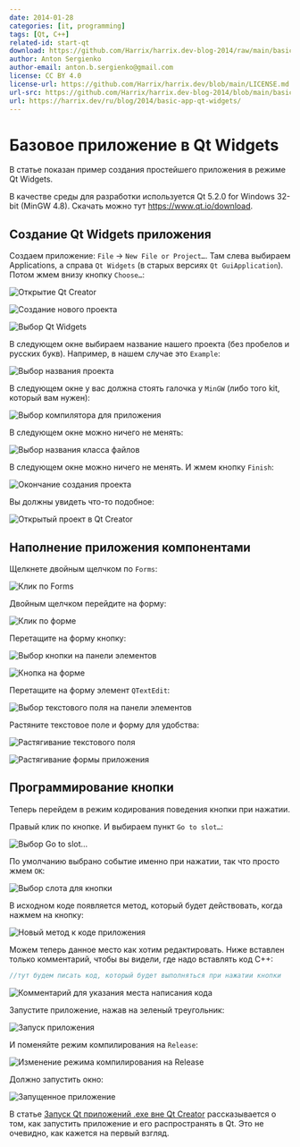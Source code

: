 ```yaml
---
date: 2014-01-28
categories: [it, programming]
tags: [Qt, C++]
related-id: start-qt
download: https://github.com/Harrix/harrix.dev-blog-2014/raw/main/basic-app-qt-widgets/files/example.zip
author: Anton Sergienko
author-email: anton.b.sergienko@gmail.com
license: CC BY 4.0
license-url: https://github.com/Harrix/harrix.dev/blob/main/LICENSE.md
url-src: https://github.com/Harrix/harrix.dev-blog-2014/blob/main/basic-app-qt-widgets/basic-app-qt-widgets.md
url: https://harrix.dev/ru/blog/2014/basic-app-qt-widgets/
---
```


# Базовое приложение в Qt Widgets

В статье показан пример создания простейшего приложения в режиме Qt Widgets.

В качестве среды для разработки используется Qt 5.2.0 for Windows 32-bit (MinGW 4.8). Скачать можно тут <https://www.qt.io/download>.

## Создание Qt Widgets приложения

Создаем приложение: `File` → `New File or Project…`. Там слева выбираем Applications, а справа `Qt Widgets` (в старых версиях `Qt GuiApplication`). Потом жмем внизу кнопку `Choose…`:

![Открытие Qt Creator](img/new-project_01.png)

![Создание нового проекта](img/new-project_02.png)

![Выбор Qt Widgets](img/new-project_03.png)

В следующем окне выбираем название нашего проекта (без пробелов и русских букв). Например, в нашем случае это `Example`:

![Выбор названия проекта](img/new-project_04.png)

В следующем окне у вас должна стоять галочка у `MinGW` (либо того kit, который вам нужен):

![Выбор компилятора для приложения](img/new-project_05.png)

В следующем окне можно ничего не менять:

![Выбор названия класса файлов](img/new-project_06.png)

В следующем окне можно ничего не менять. И жмем кнопку `Finish`:

![Окончание создания проекта](img/new-project_07.png)

Вы должны увидеть что-то подобное:

![Открытый проект в Qt Creator](img/qt-creator.png)

## Наполнение приложения компонентами

Щелкнете двойным щелчком по `Forms`:

![Клик по Forms](img/form_01.png)

Двойным щелчком перейдите на форму:

![Клик по форме](img/form_02.png)

Перетащите на форму кнопку:

![Выбор кнопки на панели элементов](img/form_03.png)

![Кнопка на форме](img/form_04.png)

Перетащите на форму элемент `QTextEdit`:

![Выбор текстового поля на панели элементов](img/form_05.png)

Растяните текстовое поле и форму для удобства:

![Растягивание текстового поля](img/form_06.png)

![Растягивание формы приложения](img/form_07.png)

## Программирование кнопки

Теперь перейдем в режим кодирования поведения кнопки при нажатии.

Правый клик по кнопке. И выбираем пункт `Go to slot…`:

![Выбор Go to slot…](img/cpp_01.png)

По умолчанию выбрано событие именно при нажатии, так что просто жмем `OK`:

![Выбор слота для кнопки](img/cpp_02.png)

В исходном коде появляется метод, который будет действовать, когда нажмем на кнопку:

![Новый метод к коде приложения](img/cpp_03.png)

Можем теперь данное место как хотим редактировать. Ниже вставлен только комментарий, чтобы вы видели, где надо вставлять код C++:

```cpp
//тут будем писать код, который будет выполняться при нажатии кнопки
```

![Комментарий для указания места написания кода](img/cpp_04.png)

Запустите приложение, нажав на зеленый треугольник:

![Запуск приложения](img/run_01.png)

И поменяйте режим компилирования на `Release`:

![Изменение режима компилирования на Release](img/run_03.png)

Должно запустить окно:

![Запущенное приложение](img/run_03.png)

В статье [Запуск Qt приложений .exe вне Qt Creator](https://github.com/Harrix/harrix.dev-blog-2014/blob/main/run-qt-app-exe-outside-qt/run-qt-app-exe-outside-qt.md) рассказывается о том, как запустить приложение и его распространять в Qt. Это не очевидно, как кажется на первый взгляд.
